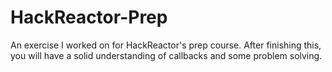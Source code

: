 # HackReactor-Prep
An exercise I worked on for HackReactor's prep course. After finishing this, you will have a solid understanding of callbacks and some problem solving. 

